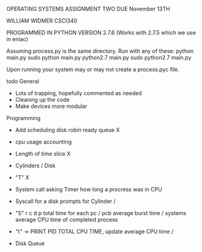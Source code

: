 OPERATING SYSTEMS
ASSIGNMENT TWO
DUE November 13TH

WILLIAM WIDMER
CSCI340


PROGRAMMED IN PYTHON VERSION 2.7.6
(Works with 2.7.5 which we use in eniac)

Assuming process.py is the same directory.
Run with any of these:
	python main.py
	sudo python main.py
	python2.7 main.py
	sudo python2.7 main.py


Upon running your system may or may not create a process.pyc file.


todo
General
- Lots of trapping, hopefully commented as needed
- Cleaning up the code
- Make devices more modular

Programming
- Add scheduling
	disk
	robin ready queue 	 X
- cpu usage accounting

- Length of time slice X
- Cylinders / Disk
- "T" 								 X
- System call asking Timer how long a procress was in CPU
- Syscall for a disk prompts for Cylinder	/
- "S" r c d p
	total time for each pc	/
	pcb average burst time	/
	systems average CPU time of completed process
- "t" -> PRINT PID TOTAL CPU TIME, update average CPU time /



- Disk Queue

